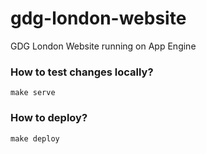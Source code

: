 gdg-london-website
==================

GDG London Website running on App Engine

### How to test changes locally?

```
make serve
```

### How to deploy?

```
make deploy
```
